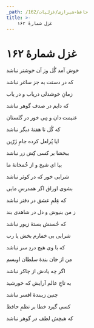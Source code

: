 ```yaml
---
_path: /حافظ-شیرازی/غزلیات/162
title: >-
    غزل شمارهٔ ۱۶۲
---
```

# غزل شمارهٔ ۱۶۲

<div class="b" id="bn1"><div class="m1"><p>خوش آمد گُل وز آن خوشتر نباشد</p></div>
<div class="m2"><p>که در دستت به جز ساغر نباشد</p></div></div>
<div class="b" id="bn2"><div class="m1"><p>زمانِ خوشدلی دریاب و در یاب</p></div>
<div class="m2"><p>که دایم در صدف گوهر نباشد</p></div></div>
<div class="b" id="bn3"><div class="m1"><p>غنیمت دان و مِی خور در گلستان</p></div>
<div class="m2"><p>که گُل تا هفتهٔ دیگر نباشد</p></div></div>
<div class="b" id="bn4"><div class="m1"><p>ایا پُرلعل کرده جامِ زَرّین</p></div>
<div class="m2"><p>ببخشا بر کسی کِش زر نباشد</p></div></div>
<div class="b" id="bn5"><div class="m1"><p>بیا ای شیخ و از خُمخانهٔ ما</p></div>
<div class="m2"><p>شرابی خور که در کوثر نباشد</p></div></div>
<div class="b" id="bn6"><div class="m1"><p>بشوی اوراق اگر همدرسِ مایی</p></div>
<div class="m2"><p>که عِلمِ عشق در دفتر نباشد</p></div></div>
<div class="b" id="bn7"><div class="m1"><p>ز من بنیوش و دل در شاهدی بند</p></div>
<div class="m2"><p>که حُسنش بستهٔ زیور نباشد</p></div></div>
<div class="b" id="bn8"><div class="m1"><p>شرابی بی خمارم بخش یا رب</p></div>
<div class="m2"><p>که با وی هیچ دردِ سر نباشد</p></div></div>
<div class="b" id="bn9"><div class="m1"><p>من از جان بندهٔ سلطان اویسم</p></div>
<div class="m2"><p>اگر چه یادش از چاکر نباشد</p></div></div>
<div class="b" id="bn10"><div class="m1"><p>به تاجِ عالم آرایش که خورشید</p></div>
<div class="m2"><p>چنین زیبندهٔ افسر نباشد</p></div></div>
<div class="b" id="bn11"><div class="m1"><p>کسی گیرد خطا بر نظمِ حافظ</p></div>
<div class="m2"><p>که هیچش لطف در گوهر نباشد</p></div></div>
